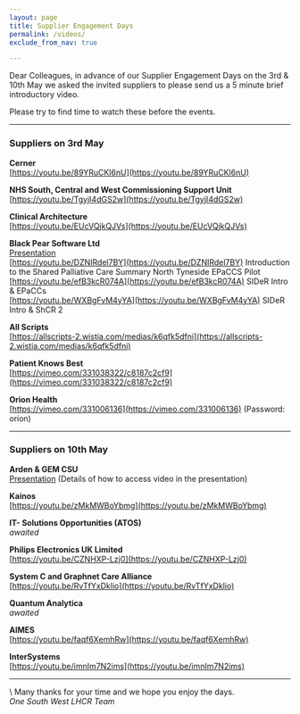 ```yaml
---
layout: page
title: Supplier Engagement Days
permalink: /videos/
exclude_from_nav: true

---
```


Dear Colleagues, in advance of our Supplier Engagement Days on the 3rd & 10th May we asked the invited suppliers to please send us a 5 minute brief introductory video.

Please try to find time to watch these before the events.

---

### Suppliers on 3rd May

**Cerner**  
[https://youtu.be/89YRuCKl6nU](https://youtu.be/89YRuCKl6nU)

**NHS South, Central and West Commissioning Support Unit**  
[https://youtu.be/TgyjI4dGS2w](https://youtu.be/TgyjI4dGS2w)


**Clinical Architecture**  
[https://youtu.be/EUcVQjkQJVs](https://youtu.be/EUcVQjkQJVs)

**Black Pear Software Ltd**  
[Presentation](/assets/BPS_eSP_1SW_LHCRE.pptx)  
[https://youtu.be/DZNIRdel7BY](https://youtu.be/DZNIRdel7BY) Introduction to the Shared Palliative Care Summary North Tyneside EPaCCS Pilot  
[https://youtu.be/efB3kcR074A](https://youtu.be/efB3kcR074A) SIDeR Intro & EPaCCs  
[https://youtu.be/WXBgFvM4yYA](https://youtu.be/WXBgFvM4yYA) SIDeR Intro & ShCR 2  


**All Scripts**  
[https://allscripts-2.wistia.com/medias/k6qfk5dfni](https://allscripts-2.wistia.com/medias/k6qfk5dfni)

**Patient Knows Best**  
[https://vimeo.com/331038322/c8187c2cf9](https://vimeo.com/331038322/c8187c2cf9)

**Orion Health**  
[https://vimeo.com/331006136](https://vimeo.com/331006136) (Password: orion)

---
### Suppliers on 10th May

**Arden & GEM CSU**  
[Presentation](/assets/Ardens_One_South_West.pptx) (Details of how to access video in the presentation)

**Kainos**  
[https://youtu.be/zMkMWBoYbmg](https://youtu.be/zMkMWBoYbmg)

**IT- Solutions Opportunities (ATOS)**  
*awaited*

**Philips Electronics UK Limited**  
[https://youtu.be/CZNHXP-Lzj0](https://youtu.be/CZNHXP-Lzj0)

**System C and Graphnet Care Alliance**  
[https://youtu.be/RvTfYxDklio](https://youtu.be/RvTfYxDklio)

**Quantum Analytica**  
*awaited*

**AIMES**  
[https://youtu.be/faqf6XemhRw](https://youtu.be/faqf6XemhRw)

**InterSystems**  
[https://youtu.be/imnIm7N2ims](https://youtu.be/imnIm7N2ims)  



---
\\
Many thanks for your time and we hope you enjoy the days.    
    *One South West LHCR Team*
